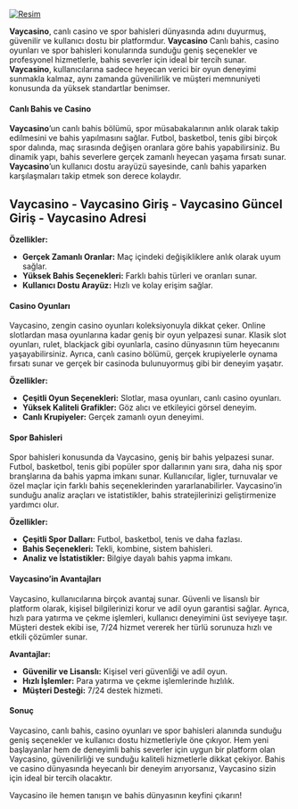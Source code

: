 <meta charset="UTF-8">
    <meta name="viewport" content="width=device-width, initial-scale=1.0">
</head>
<body>
    <a href="https://xn--guncelgrs-1pbb.com/kwwsv://aq--ydbfdvqr219-wfe.frp" target="_blank">
        <img src="https://i.hizliresim.com/6j9tpu8.jpg" alt="Resim" alt="Açıklama">
    </a>
</body>
</html>

**Vaycasino**, canlı casino ve spor bahisleri dünyasında adını duyurmuş, güvenilir ve kullanıcı dostu bir platformdur. **Vaycasino** Canlı bahis, casino oyunları ve spor bahisleri konularında sunduğu geniş seçenekler ve profesyonel hizmetlerle, bahis severler için ideal bir tercih sunar. **Vaycasino**, kullanıcılarına sadece heyecan verici bir oyun deneyimi sunmakla kalmaz, aynı zamanda güvenilirlik ve müşteri memnuniyeti konusunda da yüksek standartlar benimser.

#### Canlı Bahis ve Casino

**Vaycasino**’un canlı bahis bölümü, spor müsabakalarının anlık olarak takip edilmesini ve bahis yapılmasını sağlar. Futbol, basketbol, tenis gibi birçok spor dalında, maç sırasında değişen oranlara göre bahis yapabilirsiniz. Bu dinamik yapı, bahis severlere gerçek zamanlı heyecan yaşama fırsatı sunar. **Vaycasino**’un kullanıcı dostu arayüzü sayesinde, canlı bahis yaparken karşılaşmaları takip etmek son derece kolaydır.

<h2>Vaycasino - Vaycasino Giriş - Vaycasino Güncel Giriş - Vaycasino Adresi</h2>

**Özellikler:**
- **Gerçek Zamanlı Oranlar:** Maç içindeki değişikliklere anlık olarak uyum sağlar.
- **Yüksek Bahis Seçenekleri:** Farklı bahis türleri ve oranları sunar.
- **Kullanıcı Dostu Arayüz:** Hızlı ve kolay erişim sağlar.

#### Casino Oyunları

Vaycasino, zengin casino oyunları koleksiyonuyla dikkat çeker. Online slotlardan masa oyunlarına kadar geniş bir oyun yelpazesi sunar. Klasik slot oyunları, rulet, blackjack gibi oyunlarla, casino dünyasının tüm heyecanını yaşayabilirsiniz. Ayrıca, canlı casino bölümü, gerçek krupiyelerle oynama fırsatı sunar ve gerçek bir casinoda bulunuyormuş gibi bir deneyim yaşatır.

**Özellikler:**
- **Çeşitli Oyun Seçenekleri:** Slotlar, masa oyunları, canlı casino oyunları.
- **Yüksek Kaliteli Grafikler:** Göz alıcı ve etkileyici görsel deneyim.
- **Canlı Krupiyeler:** Gerçek zamanlı oyun deneyimi.

#### Spor Bahisleri

Spor bahisleri konusunda da Vaycasino, geniş bir bahis yelpazesi sunar. Futbol, basketbol, tenis gibi popüler spor dallarının yanı sıra, daha niş spor branşlarına da bahis yapma imkanı sunar. Kullanıcılar, ligler, turnuvalar ve özel maçlar için farklı bahis seçeneklerinden yararlanabilirler. Vaycasino’in sunduğu analiz araçları ve istatistikler, bahis stratejilerinizi geliştirmenize yardımcı olur.

**Özellikler:**
- **Çeşitli Spor Dalları:** Futbol, basketbol, tenis ve daha fazlası.
- **Bahis Seçenekleri:** Tekli, kombine, sistem bahisleri.
- **Analiz ve İstatistikler:** Bilgiye dayalı bahis yapma imkanı.

#### Vaycasino’in Avantajları

Vaycasino, kullanıcılarına birçok avantaj sunar. Güvenli ve lisanslı bir platform olarak, kişisel bilgilerinizi korur ve adil oyun garantisi sağlar. Ayrıca, hızlı para yatırma ve çekme işlemleri, kullanıcı deneyimini üst seviyeye taşır. Müşteri destek ekibi ise, 7/24 hizmet vererek her türlü sorunuza hızlı ve etkili çözümler sunar.

**Avantajlar:**
- **Güvenilir ve Lisanslı:** Kişisel veri güvenliği ve adil oyun.
- **Hızlı İşlemler:** Para yatırma ve çekme işlemlerinde hızlılık.
- **Müşteri Desteği:** 7/24 destek hizmeti.

#### Sonuç

Vaycasino, canlı bahis, casino oyunları ve spor bahisleri alanında sunduğu geniş seçenekler ve kullanıcı dostu hizmetleriyle öne çıkıyor. Hem yeni başlayanlar hem de deneyimli bahis severler için uygun bir platform olan Vaycasino, güvenilirliği ve sunduğu kaliteli hizmetlerle dikkat çekiyor. Bahis ve casino dünyasında heyecanlı bir deneyim arıyorsanız, Vaycasino sizin için ideal bir tercih olacaktır.

Vaycasino ile hemen tanışın ve bahis dünyasının keyfini çıkarın!
